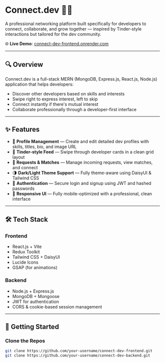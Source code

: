 # Connect.dev 💼🚀

A professional networking platform built specifically for developers to connect, collaborate, and grow together — inspired by Tinder-style interactions but tailored for the dev community.

🌐 **Live Demo**: [connect-dev-frontend.onrender.com](https://connect-dev-frontend.onrender.com/)

---

## 🔍 Overview

Connect.dev is a full-stack MERN (MongoDB, Express.js, React.js, Node.js) application that helps developers:

- Discover other developers based on skills and interests
- Swipe right to express interest, left to skip
- Connect instantly if there's mutual interest
- Collaborate professionally through a developer-first interface

---

## ✨ Features

- 👤 **Profile Management** — Create and edit detailed dev profiles with skills, titles, bio, and image URL
- 🎴 **Tinder-style Feed** — Swipe through developer cards in a clean grid layout
- 📨 **Requests & Matches** — Manage incoming requests, view matches, and connect
- 🌗 **Dark/Light Theme Support** — Fully theme-aware using DaisyUI & Tailwind CSS
- 🔐 **Authentication** — Secure login and signup using JWT and hashed passwords
- 📱 **Responsive UI** — Fully mobile-optimized with a professional, clean interface

---

## 🛠️ Tech Stack

### Frontend
- React.js + Vite
- Redux Toolkit
- Tailwind CSS + DaisyUI
- Lucide Icons
- GSAP (for animations)

### Backend
- Node.js + Express.js
- MongoDB + Mongoose
- JWT for authentication
- CORS & cookie-based session management

---

## 🚀 Getting Started

### Clone the Repos

```bash
git clone https://github.com/your-username/connect-dev-frontend.git
git clone https://github.com/your-username/connect-dev-backend.git
